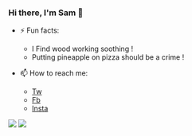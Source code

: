 ### Hi there, I'm Sam 👋
- ⚡ Fun facts:
  - I Find wood working soothing !
  - Putting pineapple on pizza should be a crime !

- 📫 How to reach me:
  - [Tw](https://twitter.com/issam_mn)
  - [Fb](https://facebook.com/issamoxs/)
  - [Insta](https://www.instagram.com/issamouu/)

![](https://github-readme-stats.vercel.app/api?username=issammani&show_icons=true&count_private=true&include_all_commits=true&line_height=40)
![](https://github-readme-stats.vercel.app/api/top-langs/?username=issammani&langs_count=5)

